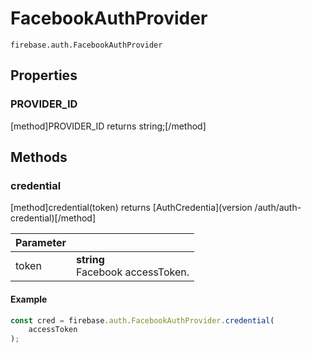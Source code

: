 # FacebookAuthProvider

```
firebase.auth.FacebookAuthProvider
```

## Properties

### PROVIDER_ID
[method]PROVIDER_ID returns string;[/method]

## Methods

### credential
[method]credential(token) returns [AuthCredentia](version /auth/auth-credential)[/method]

| Parameter |         |
| --------- | ------- |
| token  | **string** <br /> Facebook accessToken. |

#### Example

```js
const cred = firebase.auth.FacebookAuthProvider.credential(
    accessToken
);
```
